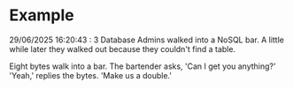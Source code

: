 # Example

<!-- replace-with-date starts -->
29/06/2025 16:20:43 : 3 Database Admins walked into a NoSQL bar. A little while later they walked out because they couldn't find a table.
<!-- replace-with-date ends -->

<!-- replace-with-joke starts -->
Eight bytes walk into a bar. The bartender asks, 'Can I get you anything?' 'Yeah,' replies the bytes. 'Make us a double.'
<!-- replace-with-joke ends -->
